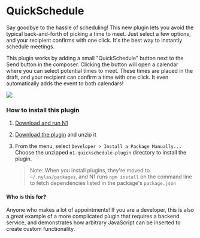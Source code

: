 # QuickSchedule

Say goodbye to the hassle of scheduling! This new plugin lets you avoid the typical back-and-forth of picking a time to meet. Just select a few options, and your recipient confirms with one click. It's the best way to instantly schedule meetings.

This plugin works by adding a small "QuickSchedule" button next to the Send button in the composer. Clicking the button will open a calendar where you can select potential times to meet. These times are placed in the draft, and your recipient can confirm a time with one click. It even automatically adds the event to both calendars! 

<img src="https://raw.githubusercontent.com/nylas/N1/master/examples/N1-Quick-Schedule/screenshots/quick-schedule-3.png">

### How to install this plugin

1. [Download and run N1](https://nylas.com/n1)

2. [Download the plugin](https://www.dropbox.com/s/3n3t6lt17g0nuhy/n1-quickschedule-plugin.zip?dl=0) and unzip it

3. From the menu, select `Developer > Install a Package Manually...`
   Choose the unzipped `n1-quickschedule-plugin` directory to install the plugin.

   > Note: When you install plugins, they're moved to `~/.nylas/packages`,
   > and N1 runs `npm install` on the command line to fetch dependencies
   > listed in the package's `package.json`


#### Who is this for?

Anyone who makes a lot of appointments! If you are a developer, this is also a great example of a more complicated plugin that requires a backend service, and demonstrates how arbitrary JavaScript can be inserted to create custom functionality.

